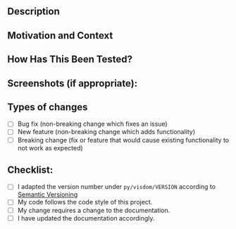 <!--- Provide a general summary of your changes in the Title above -->

## Description
<!--- Describe your changes in detail -->

## Motivation and Context
<!--- Why is this change required? What problem does it solve? -->
<!--- If it fixes an open issue, please link to the issue here. -->

## How Has This Been Tested?
<!--- Please describe in detail how you tested your changes. -->
<!--- Include details of your testing environment, experiments you ran to see how -->
<!--- your change affects existing areas of the code and their behaviors, etc. -->
<!--- One method of testing is to run the `demo.py` script from the examples -->
<!--- both on your branch and a clean branch and ensure that none of the functionality -->
<!--- appears different. Be sure to install from source when testing. -->

## Screenshots (if appropriate):

## Types of changes
<!--- What types of changes does your code introduce? Put an `x` in all the boxes that apply: -->
- [ ] Bug fix (non-breaking change which fixes an issue)
- [ ] New feature (non-breaking change which adds functionality)
- [ ] Breaking change (fix or feature that would cause existing functionality to not work as expected)

## Checklist:
<!--- Go over all the following points, and put an `x` in all the boxes that apply. -->
<!--- If you're unsure about any of these, don't hesitate to ask. We're here to help! -->
- [ ] I adapted the version number under `py/visdom/VERSION` according to [Semantic Versioning](https://semver.org/)
- [ ] My code follows the code style of this project.
- [ ] My change requires a change to the documentation.
- [ ] I have updated the documentation accordingly.
